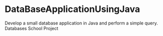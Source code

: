 # DataBaseApplicationUsingJava
Develop a small database application in Java and perform a simple query.
Databases School Project
